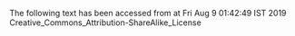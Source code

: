 The following text has been accessed from at Fri Aug 9 01:42:49 IST 2019
Creative_Commons_Attribution-ShareAlike_License
